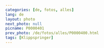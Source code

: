 ```yaml
---
categories: [de, fotos, alles]
lang: de
layout: photo
next_photo: null
picname: P0000401
prev_photo: /de/fotos/alles/P0000400.html
tags: [Klippspringer]
---
```

